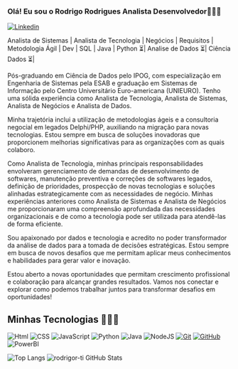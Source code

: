### Olá! Eu sou o Rodrigo Rodrigues Analista Desenvolvedor👩🏻‍💻 

[![Linkedin](https://img.shields.io/badge/LinkedIn-0077B5?style=for-the-badge&logo=linkedin&logoColor=white)](https://www.linkedin.com/in/rodrigo-rodrigues-b654bb64/)

Analista de Sistemas | Analista de Tecnologia | Negócios | Requisitos | Metodologia Ágil | Dev | SQL | Java | Python ⏳| Analise de Dados ⏳| Ciência Dados ⏳|

Pós-graduando em Ciência de Dados pelo IPOG, com especialização em Engenharia de Sistemas pela ESAB e graduação em Sistemas de Informação pelo Centro Universitário Euro-americana (UNIEURO). Tenho uma sólida experiência como Analista de Tecnologia, Analista de Sistemas, Analista de Negócios e Analista de Dados.

Minha trajetória inclui a utilização de metodologias ágeis e a consultoria negocial em legados Delphi/PHP, auxiliando na migração para novas tecnologias. Estou sempre em busca de soluções inovadoras que proporcionem melhorias significativas para as organizações com as quais colaboro.

Como Analista de Tecnologia, minhas principais responsabilidades envolveram gerenciamento de demandas de desenvolvimento de softwares, manutenção preventiva e correções de softwares legados, definição de prioridades, prospecção de novas tecnologias e soluções alinhadas estrategicamente com as necessidades de negócio. Minhas experiências anteriores como Analista de Sistemas e Analista de Negócios me proporcionaram uma compreensão aprofundada das necessidades organizacionais e de como a tecnologia pode ser utilizada para atendê-las de forma eficiente.

Sou apaixonado por dados e tecnologia e acredito no poder transformador da análise de dados para a tomada de decisões estratégicas. Estou sempre em busca de novos desafios que me permitam aplicar meus conhecimentos e habilidades para gerar valor e inovação.

Estou aberto a novas oportunidades que permitam crescimento profissional e colaboração para alcançar grandes resultados. Vamos nos conectar e explorar como podemos trabalhar juntos para transformar desafios em oportunidades!

## Minhas Tecnologias 👩🏻‍💻

![Html](https://img.shields.io/badge/Html-blue?style=for-the-badge&logo=html5)
![CSS](https://img.shields.io/badge/CSS-red?style=for-the-badge&logo=Css3)
![JavaScript](https://img.shields.io/badge/JavaScript-black?style=for-the-badge&logo=javascript)
![Python](https://img.shields.io/badge/Python-gray?style=for-the-badge&logo=python)
![Java](https://img.shields.io/badge/java-%23ED8B00.svg?style=for-the-badge&logo=openjdk&logoColor=white)
![NodeJS](https://img.shields.io/badge/node.js-6DA55F?style=for-the-badge&logo=node.js&logoColor=white)
[![Git](https://img.shields.io/badge/Git-000?style=for-the-badge&logo=git&logoColor=E94D5F)](https://git-scm.com/doc)
[![GitHub](https://img.shields.io/badge/GitHub-000?style=for-the-badge&logo=github&logoColor=30A3DC)](https://docs.github.com/)
![PowerBI](https://img.shields.io/badge/PowerBI-%23ED8B00.svg?style=for-the-badge&logo=powerbi)


![Top Langs](https://github-readme-stats-git-masterrstaa-rickstaa.vercel.app/api/top-langs/?username=rodrigor-ti&bg_color=000&border_color=1589F0&title_color=1589F0&text_color=1589F0)
![rodrigor-ti GitHub Stats](https://github-readme-stats.vercel.app/api?username=rodrigor-ti&theme=transparent&bg_color=000&border_color=1589F0&show_icons=true&icon_color=1589F0&title_color=1589F0&text_color=1589F0)






